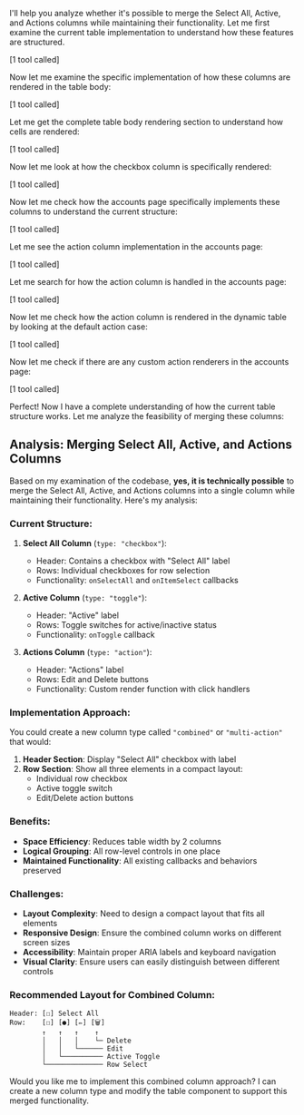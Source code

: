 I'll help you analyze whether it's possible to merge the Select All, Active, and Actions columns while maintaining their functionality. Let me first examine the current table implementation to understand how these features are structured.


[1 tool called]

Now let me examine the specific implementation of how these columns are rendered in the table body:


[1 tool called]

Let me get the complete table body rendering section to understand how cells are rendered:


[1 tool called]

Now let me look at how the checkbox column is specifically rendered:


[1 tool called]

Now let me check how the accounts page specifically implements these columns to understand the current structure:


[1 tool called]

Let me see the action column implementation in the accounts page:


[1 tool called]

Let me search for how the action column is handled in the accounts page:


[1 tool called]

Now let me check how the action column is rendered in the dynamic table by looking at the default action case:


[1 tool called]

Now let me check if there are any custom action renderers in the accounts page:


[1 tool called]

Perfect! Now I have a complete understanding of how the current table structure works. Let me analyze the feasibility of merging these columns:

## Analysis: Merging Select All, Active, and Actions Columns

Based on my examination of the codebase, **yes, it is technically possible** to merge the Select All, Active, and Actions columns into a single column while maintaining their functionality. Here's my analysis:

### Current Structure:
1. **Select All Column** (`type: "checkbox"`): 
   - Header: Contains a checkbox with "Select All" label
   - Rows: Individual checkboxes for row selection
   - Functionality: `onSelectAll` and `onItemSelect` callbacks

2. **Active Column** (`type: "toggle"`):
   - Header: "Active" label
   - Rows: Toggle switches for active/inactive status
   - Functionality: `onToggle` callback

3. **Actions Column** (`type: "action"`):
   - Header: "Actions" label  
   - Rows: Edit and Delete buttons
   - Functionality: Custom render function with click handlers

### Implementation Approach:

You could create a new column type called `"combined"` or `"multi-action"` that would:

1. **Header Section**: Display "Select All" checkbox with label
2. **Row Section**: Show all three elements in a compact layout:
   - Individual row checkbox
   - Active toggle switch
   - Edit/Delete action buttons

### Benefits:
- **Space Efficiency**: Reduces table width by 2 columns
- **Logical Grouping**: All row-level controls in one place
- **Maintained Functionality**: All existing callbacks and behaviors preserved

### Challenges:
- **Layout Complexity**: Need to design a compact layout that fits all elements
- **Responsive Design**: Ensure the combined column works on different screen sizes
- **Accessibility**: Maintain proper ARIA labels and keyboard navigation
- **Visual Clarity**: Ensure users can easily distinguish between different controls

### Recommended Layout for Combined Column:
```
Header: [☐] Select All
Row:    [☐] [●] [✏️] [🗑️]
        ↑   ↑   ↑    ↑
        │   │   │    └─ Delete
        │   │   └────── Edit  
        │   └────────── Active Toggle
        └────────────── Row Select
```

Would you like me to implement this combined column approach? I can create a new column type and modify the table component to support this merged functionality.